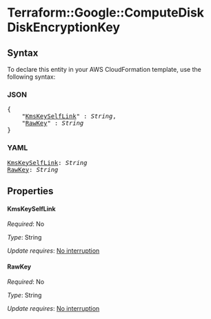 # Terraform::Google::ComputeDisk DiskEncryptionKey

## Syntax

To declare this entity in your AWS CloudFormation template, use the following syntax:

### JSON

<pre>
{
    "<a href="#kmskeyselflink" title="KmsKeySelfLink">KmsKeySelfLink</a>" : <i>String</i>,
    "<a href="#rawkey" title="RawKey">RawKey</a>" : <i>String</i>
}
</pre>

### YAML

<pre>
<a href="#kmskeyselflink" title="KmsKeySelfLink">KmsKeySelfLink</a>: <i>String</i>
<a href="#rawkey" title="RawKey">RawKey</a>: <i>String</i>
</pre>

## Properties

#### KmsKeySelfLink

_Required_: No

_Type_: String

_Update requires_: [No interruption](https://docs.aws.amazon.com/AWSCloudFormation/latest/UserGuide/using-cfn-updating-stacks-update-behaviors.html#update-no-interrupt)

#### RawKey

_Required_: No

_Type_: String

_Update requires_: [No interruption](https://docs.aws.amazon.com/AWSCloudFormation/latest/UserGuide/using-cfn-updating-stacks-update-behaviors.html#update-no-interrupt)

